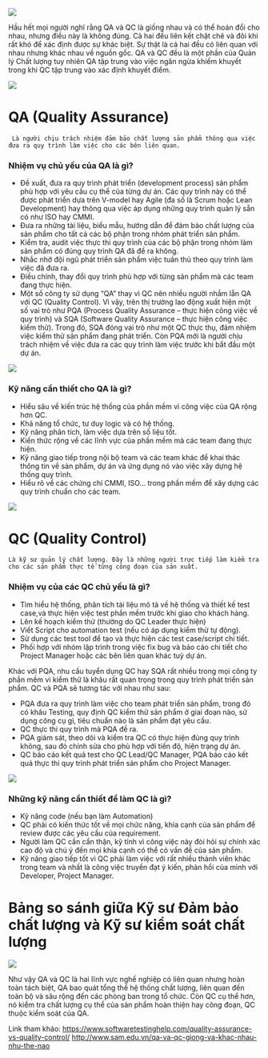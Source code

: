 ![](https://images.viblo.asia/0b2a5865-7f4d-4b27-b029-8cc6ccc80858.PNG)
 
Hầu hết mọi người nghĩ rằng QA và QC là giống nhau và có thể hoán đổi cho nhau, nhưng điều này là không đúng. Cả hai đều liên kết chặt chẽ và đôi khi rất khó để xác định được sự khác biệt. Sự thật là cả hai đều có liên quan với nhau nhưng khác nhau về nguồn gốc. QA và QC đều là một phần của Quản lý Chất lượng tuy nhiên QA tập trung vào việc ngăn ngừa khiếm khuyết trong khi QC tập trung vào xác định khuyết điểm.

![](https://images.viblo.asia/d5f3c4d7-289b-49ee-910e-7047af129206.PNG)

# QA (Quality Assurance)
     Là người chịu trách nhiệm đảm bảo chất lượng sản phẩm thông qua việc đưa ra quy trình làm việc cho các bên liên quan.

### Nhiệm vụ chủ yếu của QA là gì?
* Đề xuất, đưa ra quy trình phát triển (development process) sản phẩm phù hợp với yêu cầu cụ thể của từng dự án. Các quy trình này có thể được phát triển dựa trên V-model hay Agile (đa số là Scrum hoặc Lean Development) hay thông qua việc áp dụng những quy trình quản lý sẵn có như ISO hay CMMI.
* Đưa ra những tài liệu, biểu mẫu, hướng dẫn để đảm bảo chất lượng của sản phẩm cho tất cả các bộ phận trong nhóm phát triển sản phẩm.
* Kiểm tra, audit việc thực thi quy trình của các bộ phận trong nhóm làm sản phẩm có đúng quy trình QA đã đề ra không.
* Nhắc nhở đội ngũ phát triển sản phẩm việc tuân thủ theo quy trình làm việc đã đưa ra.
* Điều chỉnh, thay đổi quy trình phù hợp với từng sản phẩm mà các team đang thực hiện.
* Một số công ty sử dụng “QA” thay vì QC nên nhiều người nhầm lẫn QA với QC (Quality Control). Vì vậy, trên thị trường lao động xuất hiện một số vai trò như PQA (Process Quality Assurance – thực hiện công việc về quy trình) và SQA (Software Quality Assurance – thực hiện công việc kiểm thử). Trong đó, SQA đóng vai trò như một QC thực thụ, đảm nhiệm việc kiểm thử sản phẩm đang phát triển. Còn PQA mới là người chịu trách nhiệm về việc đưa ra các quy trình làm việc trước khi bắt đầu một dự án.

![](https://images.viblo.asia/87c5a303-6ff3-401e-b486-d8bec78940c2.PNG)
 
### Kỹ năng cần thiết cho QA là gì?
* Hiểu sâu về kiến trúc hệ thống của phần mềm vì công việc của QA rộng hơn QC.
* Khả năng tổ chức, tư duy logic và có hệ thống.
* Kỹ năng phân tích, làm việc dựa trên số liệu tốt.
* Kiến thức rộng về các lĩnh vực của phần mềm mà các team đang thực hiện.
* Kỹ năng giao tiếp trong nội bộ team và các team khác để khai thác thông tin về sản phẩm, dự án và ứng dụng nó vào việc xây dựng hệ thống quy trình.
* Hiểu rõ về các chứng chỉ CMMI, ISO… trong phần mềm để xây dựng các quy trình chuẩn cho các team.

![](https://images.viblo.asia/c3b2cf19-53e8-42df-b9c6-1f65e85f2c60.PNG)

# QC (Quality Control) 
    Là kỹ sư quản lý chất lượng. Đây là những người trực tiếp làm kiểm tra cho các sản phẩm thực tế từng công đoạn của sản xuất.

### Nhiệm vụ của các QC chủ yếu là gì?
* Tìm hiểu hệ thống, phân tích tài liệu mô tả về hệ thống và thiết kế test case,và thực hiện việc test phần mềm trước khi giao cho khách hàng.
* Lên kế hoạch kiểm thử (thường do QC Leader thực hiện)
* Viết Script cho automation test (nếu có áp dụng kiểm thử tự động).
* Sử dụng các test tool để tạo và thực hiện các test case/script chi tiết.
* Phối hợp với nhóm lập trình trong việc fix bug và báo cáo chi tiết cho Project Manager hoặc các bên liên quan khác tuỳ dự án.

Khác với PQA, nhu cầu tuyển dụng QC hay SQA rất nhiều trong mọi công ty phần mềm vì kiểm thử là khâu rất quan trọng trong quy trình phát triển sản phẩm. QC và PQA sẽ tương tác với nhau như sau:
* PQA đưa ra quy trình làm việc cho team phát triển sản phẩm, trong đó có khâu Testing, quy định QC kiểm thử sản phẩm ở giai đoạn nào, sử dụng công cụ gì, tiêu chuẩn nào là sản phẩm đạt yêu cầu.
* QC thực thi quy trình mà PQA đề ra.
* PQA giám sát, theo dõi và kiểm tra QC có thực hiện đúng quy trình không, sau đó chỉnh sửa cho phù hợp với tiến độ, hiện trạng dự án.
* QC báo cáo kết quả test cho QC Lead/QC Manager, PQA báo cáo kết quả thực thi quy trình phát triển sản phẩm cho Project Manager.

![](https://images.viblo.asia/033f47b7-f984-44af-9479-c43b9dde3d0c.PNG)

### Những kỹ năng cần thiết để làm QC là gì?
* Kỹ năng code (nếu bạn làm Automation)
* QC phải có kiến thức tốt về mọi chức năng, khía cạnh của sản phẩm để review được các yêu cầu của requirement.
* Người làm QC cần cẩn thận, kỹ tính vì công việc này đòi hỏi sự chính xác cao độ và chú ý đến mọi khía cạnh có thể có vấn đề của sản phẩm.
* Kỹ năng giao tiếp tốt vì QC phải làm việc với rất nhiều thành viên khác trong team và nhất là công việc truyền đạt ý kiến, phản hồi của mình với Developer, Project Manager.

# Bảng so sánh giữa Kỹ sư Đảm bảo chất lượng và Kỹ sư kiểm soát chất lượng
![](https://images.viblo.asia/56547de2-b20c-43f2-bc1d-bc1948551f02.PNG)



Như vậy QA và QC là hai lĩnh vực nghề nghiệp có liên quan nhưng hoàn toàn tách biệt, QA bao quát tổng thể hệ thống chất lượng, liên quan đến toàn bộ và sâu rộng đến các phòng ban trong tổ chức. Còn QC cụ thể hơn, nó kiểm tra chất lượng cụ thể của sản phẩm hoàn thiện hay công đoạn, QC thuộc kiểm soát của QA.


Link tham khảo: https://www.softwaretestinghelp.com/quality-assurance-vs-quality-control/
                http://www.sam.edu.vn/qa-va-qc-giong-va-khac-nhau-nhu-the-nao